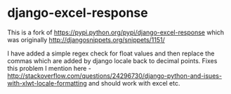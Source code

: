 django-excel-response
=====================

This is a fork of https://pypi.python.org/pypi/django-excel-response which was originally http://djangosnippets.org/snippets/1151/

I have added a simple regex check for float values and then replace the commas which are added by django locale back to decimal points. Fixes this problem I mention here - http://stackoverflow.com/questions/24296730/django-python-and-isues-with-xlwt-locale-formatting and should work with excel etc.
